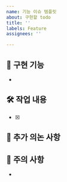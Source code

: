 ```yaml
---
name: 기능 이슈 템플릿
about: 구현할 todo
title: ''
labels: Feature
assignees: ''

---
```


## 📍 구현 기능
- 

## 🛠 작업 내용
- [x] 

## 📢 추가 의논 사항

## 🚨 주의 사항
- 
